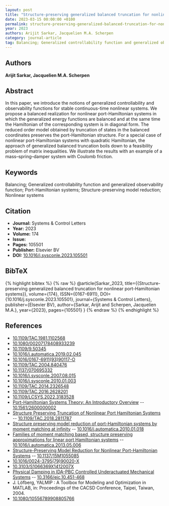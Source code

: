 ```yaml
---
layout: post
title: "Structure-preserving generalized balanced truncation for nonlinear port-Hamiltonian systems"
date: 2023-03-15 00:00:00 +0100
permalink: structure-preserving-generalized-balanced-truncation-for-nonlinear-port-hamiltonian-systems
year: 2023
authors: Arijit Sarkar, Jacquelien M.A. Scherpen
category: journal-article
tag: Balancing; Generalized controllability function and generalized observability function; Port-Hamiltonian systems; Structure-preserving model reduction; Nonlinear systems
---
```

 
## Authors
**Arijit Sarkar, Jacquelien M.A. Scherpen**
 
## Abstract
In this paper, we introduce the notions of generalized controllability and observability functions for stable continuous-time nonlinear systems. We propose a balanced realization for nonlinear port-Hamiltonian systems in which the generalized energy functions are balanced and at the same time the Hamiltonian of the corresponding system is in diagonal form. The reduced order model obtained by truncation of states in the balanced coordinates preserves the port-Hamiltonian structure. For a special case of nonlinear port-Hamiltonian systems with quadratic Hamiltonian, the approach of generalized balanced truncation boils down to a feasibility problem of matrix inequalities. We illustrate the results with an example of a mass–spring–damper system with Coulomb friction.
 
## Keywords
Balancing; Generalized controllability function and generalized observability function; Port-Hamiltonian systems; Structure-preserving model reduction; Nonlinear systems
 
## Citation
- **Journal:** Systems &amp; Control Letters
- **Year:** 2023
- **Volume:** 174
- **Issue:** 
- **Pages:** 105501
- **Publisher:** Elsevier BV
- **DOI:** [10.1016/j.sysconle.2023.105501](https://doi.org/10.1016/j.sysconle.2023.105501)
 
## BibTeX
{% highlight bibtex %}
{% raw %}
@article{Sarkar_2023,
  title={{Structure-preserving generalized balanced truncation for nonlinear port-Hamiltonian systems}},
  volume={174},
  ISSN={0167-6911},
  DOI={10.1016/j.sysconle.2023.105501},
  journal={Systems &amp; Control Letters},
  publisher={Elsevier BV},
  author={Sarkar, Arijit and Scherpen, Jacquelien M.A.},
  year={2023},
  pages={105501}
}
{% endraw %}
{% endhighlight %}
 
## References
- [10.1109/TAC.1981.1102568](https://doi.org/10.1109/TAC.1981.1102568)
- [10.1080/00207178408933239](https://doi.org/10.1080/00207178408933239)
- [10.1109/9.50345](https://doi.org/10.1109/9.50345)
- [10.1016/j.automatica.2019.02.045](https://doi.org/10.1016/j.automatica.2019.02.045)
- [10.1016/0167-6911(93)90117-O](https://doi.org/10.1016/0167-6911(93)90117-O)
- [10.1109/TAC.2004.840476](https://doi.org/10.1109/TAC.2004.840476)
- [10.1137/070695332](https://doi.org/10.1137/070695332)
- [10.1016/j.sysconle.2007.08.015](https://doi.org/10.1016/j.sysconle.2007.08.015)
- [10.1016/j.sysconle.2010.01.003](https://doi.org/10.1016/j.sysconle.2010.01.003)
- [10.1109/TAC.2014.2326548](https://doi.org/10.1109/TAC.2014.2326548)
- [10.1109/TAC.2016.2628201](https://doi.org/10.1109/TAC.2016.2628201)
- [10.1109/LCSYS.2022.3183528](https://doi.org/10.1109/LCSYS.2022.3183528)
- [Port-Hamiltonian Systems Theory: An Introductory Overview](port-hamiltonian-systems-theory-an-introductory-overview-journal) -- [10.1561/2600000002](https://doi.org/10.1561/2600000002)
- [Structure Preserving Truncation of Nonlinear Port Hamiltonian Systems](structure-preserving-truncation-of-nonlinear-port-hamiltonian-systems) -- [10.1109/TAC.2018.2811787](https://doi.org/10.1109/TAC.2018.2811787)
- [Structure preserving model reduction of port-Hamiltonian systems by moment matching at infinity](structure-preserving-model-reduction-of-port-hamiltonian-systems-by-moment-matching-at-infinity) -- [10.1016/j.automatica.2010.01.018](https://doi.org/10.1016/j.automatica.2010.01.018)
- [Families of moment matching based, structure preserving approximations for linear port Hamiltonian systems](families-of-moment-matching-based-structure-preserving-approximations-for-linear-port-hamiltonian-systems) -- [10.1016/j.automatica.2013.05.006](https://doi.org/10.1016/j.automatica.2013.05.006)
- [Structure-Preserving Model Reduction for Nonlinear Port-Hamiltonian Systems](structure-preserving-model-reduction-for-nonlinear-port-hamiltonian-systems) -- [10.1137/15M1055085](https://doi.org/10.1137/15M1055085)
- [10.1016/0024-3795(79)90020-X](https://doi.org/10.1016/0024-3795(79)90020-X)
- [10.3103/S1066369X1412007X](https://doi.org/10.3103/S1066369X1412007X)
- [Physical Damping in IDA-PBC Controlled Underactuated Mechanical Systems](physical-damping-in-ida-pbc-controlled-underactuated-mechanical-systems) -- [10.3166/ejc.10.451-468](https://doi.org/10.3166/ejc.10.451-468)
- J. Löfberg, YALMIP : A Toolbox for Modeling and Optimization in MATLAB, in: Proceedings of the CACSD Conference, Taipei, Taiwan, 2004.
- [10.1080/10556789908805766](https://doi.org/10.1080/10556789908805766)


